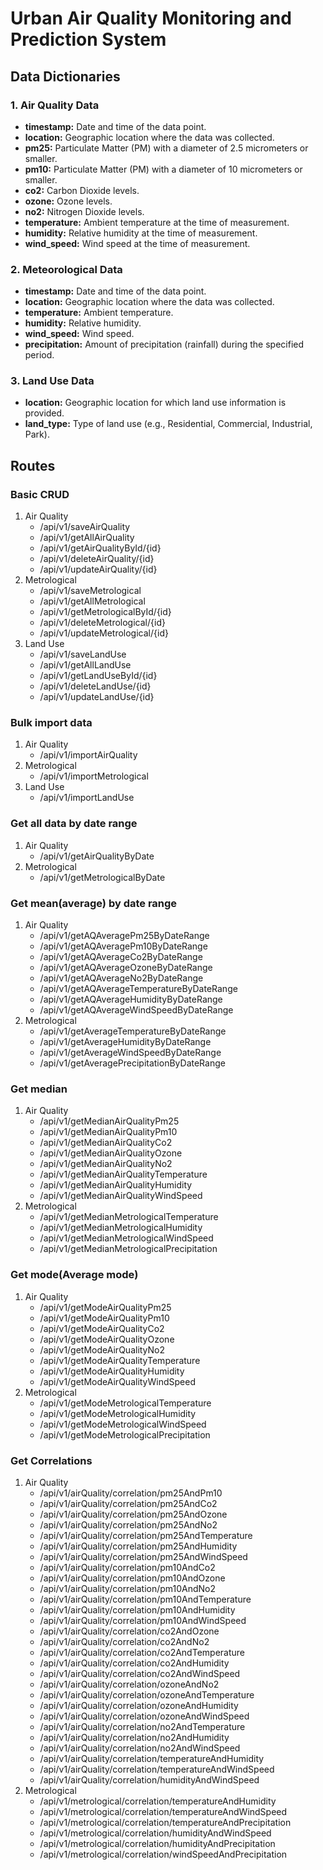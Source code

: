 # Urban Air Quality Monitoring and Prediction System

## Data Dictionaries

### 1. Air Quality Data

- **timestamp:** Date and time of the data point.
- **location:** Geographic location where the data was collected.
- **pm25:** Particulate Matter (PM) with a diameter of 2.5 micrometers or smaller.
- **pm10:** Particulate Matter (PM) with a diameter of 10 micrometers or smaller.
- **co2:** Carbon Dioxide levels.
- **ozone:** Ozone levels.
- **no2:** Nitrogen Dioxide levels.
- **temperature:** Ambient temperature at the time of measurement.
- **humidity:** Relative humidity at the time of measurement.
- **wind_speed:** Wind speed at the time of measurement.

### 2. Meteorological Data

- **timestamp:** Date and time of the data point.
- **location:** Geographic location where the data was collected.
- **temperature:** Ambient temperature.
- **humidity:** Relative humidity.
- **wind_speed:** Wind speed.
- **precipitation:** Amount of precipitation (rainfall) during the specified period.

### 3. Land Use Data

- **location:** Geographic location for which land use information is provided.
- **land_type:** Type of land use (e.g., Residential, Commercial, Industrial, Park).

## Routes
### Basic CRUD
1. Air Quality
   - /api/v1/saveAirQuality
   - /api/v1/getAllAirQuality
   - /api/v1/getAirQualityById/{id}
   - /api/v1/deleteAirQuality/{id}
   - /api/v1/updateAirQuality/{id}
2. Metrological
   - /api/v1/saveMetrological
   - /api/v1/getAllMetrological
   - /api/v1/getMetrologicalById/{id}
   - /api/v1/deleteMetrological/{id}
   - /api/v1/updateMetrological/{id}
3. Land Use
   - /api/v1/saveLandUse
   - /api/v1/getAllLandUse
   - /api/v1/getLandUseById/{id}
   - /api/v1/deleteLandUse/{id}
   - /api/v1/updateLandUse/{id}

### Bulk import data
1. Air Quality
   - /api/v1/importAirQuality
2. Metrological
   - /api/v1/importMetrological
3. Land Use
   - /api/v1/importLandUse

### Get all data by date range
1. Air Quality
   - /api/v1/getAirQualityByDate
2. Metrological
   - /api/v1/getMetrologicalByDate

### Get mean(average) by date range
1. Air Quality
   - /api/v1/getAQAveragePm25ByDateRange
   - /api/v1/getAQAveragePm10ByDateRange
   - /api/v1/getAQAverageCo2ByDateRange
   - /api/v1/getAQAverageOzoneByDateRange
   - /api/v1/getAQAverageNo2ByDateRange
   - /api/v1/getAQAverageTemperatureByDateRange
   - /api/v1/getAQAverageHumidityByDateRange
   - /api/v1/getAQAverageWindSpeedByDateRange
2. Metrological
   - /api/v1/getAverageTemperatureByDateRange
   - /api/v1/getAverageHumidityByDateRange
   - /api/v1/getAverageWindSpeedByDateRange
   - /api/v1/getAveragePrecipitationByDateRange

### Get median
1. Air Quality
   - /api/v1/getMedianAirQualityPm25
   - /api/v1/getMedianAirQualityPm10
   - /api/v1/getMedianAirQualityCo2
   - /api/v1/getMedianAirQualityOzone
   - /api/v1/getMedianAirQualityNo2
   - /api/v1/getMedianAirQualityTemperature
   - /api/v1/getMedianAirQualityHumidity
   - /api/v1/getMedianAirQualityWindSpeed
2. Metrological
   - /api/v1/getMedianMetrologicalTemperature
   - /api/v1/getMedianMetrologicalHumidity
   - /api/v1/getMedianMetrologicalWindSpeed
   - /api/v1/getMedianMetrologicalPrecipitation

### Get mode(Average mode)
1. Air Quality
   - /api/v1/getModeAirQualityPm25
   - /api/v1/getModeAirQualityPm10
   - /api/v1/getModeAirQualityCo2
   - /api/v1/getModeAirQualityOzone
   - /api/v1/getModeAirQualityNo2
   - /api/v1/getModeAirQualityTemperature
   - /api/v1/getModeAirQualityHumidity
   - /api/v1/getModeAirQualityWindSpeed
2. Metrological
   - /api/v1/getModeMetrologicalTemperature
   - /api/v1/getModeMetrologicalHumidity
   - /api/v1/getModeMetrologicalWindSpeed
   - /api/v1/getModeMetrologicalPrecipitation

### Get Correlations
1. Air Quality
   - /api/v1/airQuality/correlation/pm25AndPm10
   - /api/v1/airQuality/correlation/pm25AndCo2
   - /api/v1/airQuality/correlation/pm25AndOzone
   - /api/v1/airQuality/correlation/pm25AndNo2
   - /api/v1/airQuality/correlation/pm25AndTemperature
   - /api/v1/airQuality/correlation/pm25AndHumidity
   - /api/v1/airQuality/correlation/pm25AndWindSpeed
   - /api/v1/airQuality/correlation/pm10AndCo2
   - /api/v1/airQuality/correlation/pm10AndOzone
   - /api/v1/airQuality/correlation/pm10AndNo2
   - /api/v1/airQuality/correlation/pm10AndTemperature
   - /api/v1/airQuality/correlation/pm10AndHumidity
   - /api/v1/airQuality/correlation/pm10AndWindSpeed
   - /api/v1/airQuality/correlation/co2AndOzone
   - /api/v1/airQuality/correlation/co2AndNo2
   - /api/v1/airQuality/correlation/co2AndTemperature
   - /api/v1/airQuality/correlation/co2AndHumidity
   - /api/v1/airQuality/correlation/co2AndWindSpeed
   - /api/v1/airQuality/correlation/ozoneAndNo2
   - /api/v1/airQuality/correlation/ozoneAndTemperature
   - /api/v1/airQuality/correlation/ozoneAndHumidity
   - /api/v1/airQuality/correlation/ozoneAndWindSpeed
   - /api/v1/airQuality/correlation/no2AndTemperature
   - /api/v1/airQuality/correlation/no2AndHumidity
   - /api/v1/airQuality/correlation/no2AndWindSpeed
   - /api/v1/airQuality/correlation/temperatureAndHumidity
   - /api/v1/airQuality/correlation/temperatureAndWindSpeed
   - /api/v1/airQuality/correlation/humidityAndWindSpeed
2. Metrological
   - /api/v1/metrological/correlation/temperatureAndHumidity
   - /api/v1/metrological/correlation/temperatureAndWindSpeed
   - /api/v1/metrological/correlation/temperatureAndPrecipitation
   - /api/v1/metrological/correlation/humidityAndWindSpeed
   - /api/v1/metrological/correlation/humidityAndPrecipitation
   - /api/v1/metrological/correlation/windSpeedAndPrecipitation
